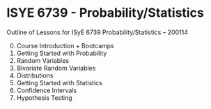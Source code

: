 # ISYE 6739 - Probability/Statistics
Outline of Lessons for ISyE 6739 Probability/Statistics – 200114

0. Course Introduction + Bootcamps
1. Getting Started with Probability
2. Random Variables
3. Bivariate Random Variables 
4. Distributions
5. Getting Started with Statistics
6. Confidence Intervals
7. Hypothesis Testing
